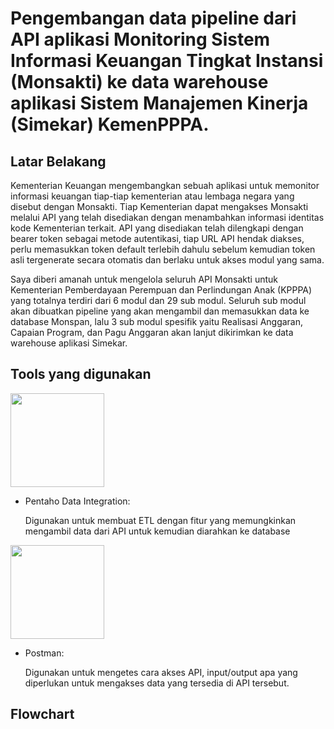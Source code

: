 # Pengembangan data pipeline dari API aplikasi Monitoring Sistem Informasi Keuangan Tingkat Instansi (Monsakti) ke data warehouse aplikasi Sistem Manajemen Kinerja (Simekar) KemenPPPA.

## Latar Belakang

Kementerian Keuangan mengembangkan sebuah aplikasi untuk memonitor informasi keuangan tiap-tiap kementerian atau lembaga negara yang disebut dengan Monsakti. Tiap Kementerian dapat mengakses Monsakti melalui API yang telah disediakan dengan menambahkan informasi identitas kode Kementerian terkait. API yang disediakan telah dilengkapi dengan bearer token sebagai metode autentikasi, tiap URL API hendak diakses, perlu memasukkan token default terlebih dahulu sebelum kemudian token asli tergenerate secara otomatis dan berlaku untuk akses modul yang sama.

Saya diberi amanah untuk mengelola seluruh API Monsakti untuk Kementerian Pemberdayaan Perempuan dan Perlindungan Anak (KPPPA) yang totalnya terdiri dari 6 modul dan 29 sub modul. Seluruh sub modul akan dibuatkan pipeline yang akan mengambil dan memasukkan data ke database Monspan, lalu 3 sub modul spesifik yaitu Realisasi Anggaran, Capaian Program, dan Pagu Anggaran akan lanjut dikirimkan ke data warehouse aplikasi Simekar.

## Tools yang digunakan

<img src="https://user-images.githubusercontent.com/91902011/208005371-159d0258-957c-4700-b580-8adc63014a05.png" width="150">

* Pentaho Data Integration:

    Digunakan untuk membuat ETL dengan fitur yang memungkinkan mengambil data dari API untuk kemudian diarahkan ke database

<img src="https://user-images.githubusercontent.com/91902011/208488789-5b4fd278-13c1-4f11-ac69-bdd095fe3011.png" width="150">

* Postman:
    
    Digunakan untuk mengetes cara akses API, input/output apa yang diperlukan untuk mengakses data yang tersedia di API tersebut.

## Flowchart

